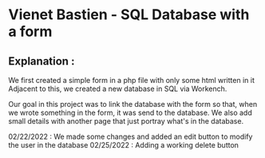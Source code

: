 # Vienet Bastien - SQL Database with a form

## Explanation :

We first created a simple form in a php file with only some html written in it
Adjacent to this, we created a new database in SQL via Workench.

Our goal in this project was to link the database with the form so that, when we wrote something in the form, it was send to the database.
We also add small details with another page that just portray what's in the database.

02/22/2022 : We made some changes and added an edit button to modify the user in the database
02/25/2022 : Adding a working delete button